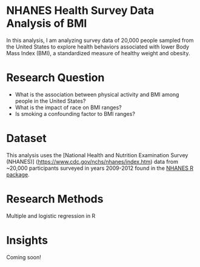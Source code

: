 # NHANES Health Survey Data Analysis of BMI
In this analysis, I am analyzing survey data of 20,000 people sampled from the United States to explore health behaviors associated with lower Body Mass Index (BMI), a standardized measure of healthy weight and obesity.

# Research Question
- What is the association between physical activity and BMI among people in the United States?
- What is the impact of race on BMI ranges?
- Is smoking a confounding factor to BMI ranges?

# Dataset
This analysis uses the [National Health and Nutrition Examination Survey (NHANES)] (https://www.cdc.gov/nchs/nhanes/index.htm) data from ~20,000 participants surveyed in years 2009-2012 found in the [NHANES R package](https://www.rdocumentation.org/packages/NHANES/versions/2.1.0/topics/NHANES).

# Research Methods
Multiple and logistic regression in R

# Insights
Coming soon!
